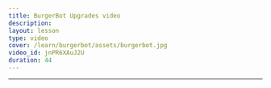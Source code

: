 ```yaml
---
title: BurgerBot Upgrades video
description:
layout: lesson
type: video
cover: /learn/burgerbot/assets/burgerbot.jpg
video_id: jnPR6XAuJ2U
duration: 44
---
```



---
